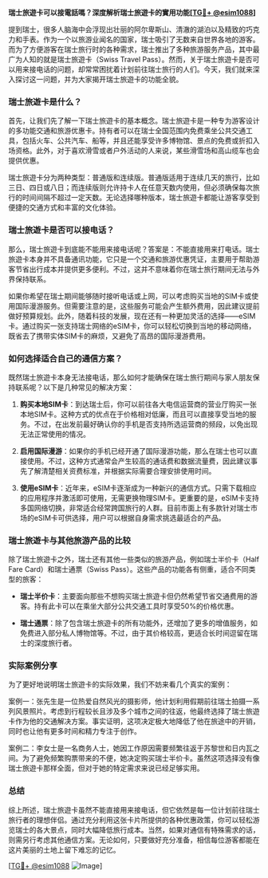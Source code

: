 **瑞士旅遊卡可以接電話嗎？深度解析瑞士旅遊卡的實用功能[[TG💪+ @esim1088](https://t.me/s/esim1088)]**

提到瑞士，很多人脑海中会浮现出壮丽的阿尔卑斯山、清澈的湖泊以及精致的巧克力和手表。作为一个以旅游业闻名的国家，瑞士吸引了无数来自世界各地的游客。而为了方便游客在瑞士旅行时的各种需求，瑞士推出了多种旅游服务产品，其中最广为人知的就是瑞士旅遊卡（Swiss Travel Pass）。然而，关于瑞士旅遊卡是否可以用来接电话的问题，却常常困扰着计划前往瑞士旅行的人们。今天，我们就来深入探讨这一问题，并为大家揭开瑞士旅遊卡的功能全貌。

### 瑞士旅遊卡是什么？

首先，让我们先了解一下瑞士旅遊卡的基本概念。瑞士旅遊卡是一种专为游客设计的多功能交通和旅游优惠卡。持有者可以在瑞士全国范围内免费乘坐公共交通工具，包括火车、公共汽车、船等，并且还能享受许多博物馆、景点的免费或折扣入场资格。此外，对于喜欢滑雪或者户外活动的人来说，某些滑雪场和高山缆车也会提供优惠。

瑞士旅遊卡分为两种类型：普通版和连续版。普通版适用于连续几天的旅行，比如三日、四日或八日；而连续版则允许持卡人在任意天数内使用，但必须确保每次旅行的时间间隔不超过一定天数。无论选择哪种版本，瑞士旅遊卡都能让游客享受到便捷的交通方式和丰富的文化体验。

### 瑞士旅遊卡是否可以接电话？

那么，瑞士旅遊卡到底能不能用来接电话呢？答案是：不能直接用来打电话。瑞士旅遊卡本身并不具备通讯功能，它只是一个交通和旅游优惠凭证，主要用于帮助游客节省出行成本并提供更多便利。不过，这并不意味着你在瑞士旅行期间无法与外界保持联系。

如果你希望在瑞士期间能够随时接听电话或上网，可以考虑购买当地的SIM卡或使用国际漫游服务。但需要注意的是，这些服务可能会产生额外费用，因此建议提前做好预算规划。此外，随着科技的发展，现在还有一种更加灵活的选择——eSIM卡。通过购买一张支持瑞士网络的eSIM卡，你可以轻松切换到当地的移动网络，既省去了携带实体SIM卡的麻烦，又避免了高昂的国际漫游费用。

### 如何选择适合自己的通信方案？

既然瑞士旅遊卡本身无法接电话，那么如何才能确保在瑞士旅行期间与家人朋友保持联系呢？以下是几种常见的解决方案：

1. **购买本地SIM卡**：到达瑞士后，你可以前往各大电信运营商的营业厅购买一张本地SIM卡。这种方式的优点在于价格相对低廉，而且可以直接享受当地的服务。不过，在出发前最好确认你的手机是否支持所选运营商的频段，以免出现无法正常使用的情况。

2. **启用国际漫游**：如果你的手机已经开通了国际漫游功能，那么在瑞士也可以直接使用。不过，这种方式通常会产生较高的通话费和数据流量费，因此建议事先了解清楚相关资费标准，并根据实际需要合理安排使用时间。

3. **使用eSIM卡**：近年来，eSIM卡逐渐成为一种新兴的通信方式。只需下载相应的应用程序并激活即可使用，无需更换物理SIM卡。更重要的是，eSIM卡支持多国网络切换，非常适合经常跨国旅行的人群。目前市面上有多款针对瑞士市场的eSIM卡可供选择，用户可以根据自身需求挑选最适合的产品。

### 瑞士旅遊卡与其他旅游产品的比较

除了瑞士旅遊卡之外，瑞士还有其他一些类似的旅游产品，例如瑞士半价卡（Half Fare Card）和瑞士通票（Swiss Pass）。这些产品的功能各有侧重，适合不同类型的旅客：

- **瑞士半价卡**：主要面向那些不想购买瑞士旅遊卡但仍然希望节省交通费用的游客。持有此卡可以在乘坐大部分公共交通工具时享受50%的价格优惠。
  
- **瑞士通票**：除了包含瑞士旅遊卡的所有功能外，还增加了更多的增值服务，如免费进入部分私人博物馆等。不过，由于其价格较高，更适合长时间逗留在瑞士的深度旅行者。

### 实际案例分享

为了更好地说明瑞士旅遊卡的实际效果，我们不妨来看几个真实的案例：

案例一：张先生是一位热爱自然风光的摄影师，他计划利用假期前往瑞士拍摄一系列风景照片。考虑到行程较长且涉及多个城市之间的往返，他最终选择了瑞士旅遊卡作为他的交通解决方案。事实证明，这项决定极大地降低了他在旅途中的开销，同时也让他有更多时间和精力专注于创作。

案例二：李女士是一名商务人士，她因工作原因需要频繁往返于苏黎世和日内瓦之间。为了避免频繁购票带来的不便，她决定购买瑞士半价卡。虽然这项选择没有像瑞士旅遊卡那样全面，但对于她的特定需求来说已经足够实用。

### 总结

综上所述，瑞士旅遊卡虽然不能直接用来接电话，但它依然是每一位计划前往瑞士旅行者的理想伴侣。通过充分利用这张卡片所提供的各种优惠政策，你可以轻松游览瑞士的各大景点，同时大幅降低旅行成本。当然，如果对通信有特殊需求的话，则需另行考虑其他通信方案。无论如何，只要做好充分准备，相信每位游客都能在这片美丽的土地上留下难忘的记忆。

[[TG💪+ @esim1088](https://t.me/s/esim1088) ![Image](https://i.postimg.cc/4NQfJmqS/Snipaste-2025-05-13-00-14-12.png)]